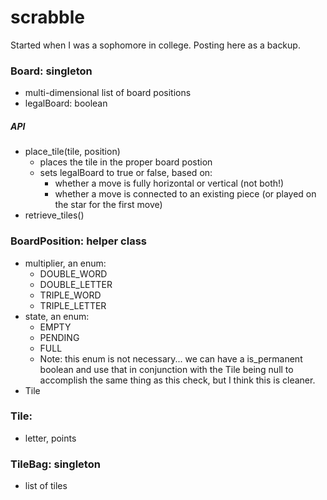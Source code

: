 scrabble
========

Started when I was a sophomore in college.  Posting here as a backup.  


### Board: singleton 
- multi-dimensional list of board positions
- legalBoard: boolean
##### API
- place_tile(tile, position)
	- places the tile in the proper board postion
	- sets legalBoard to true or false, based on:
		- whether a move is fully horizontal or vertical (not both!)
		- whether a move is connected to an existing piece (or played on the star for the first move)
- retrieve_tiles()


### BoardPosition: helper class
- multiplier, an enum: 
	- DOUBLE_WORD 
	- DOUBLE_LETTER
	- TRIPLE_WORD
	- TRIPLE_LETTER
- state, an enum:
	- EMPTY
	- PENDING
	- FULL
	- Note: this enum is not necessary...  we can have a is_permanent boolean and use that in conjunction with the Tile being null to accomplish the same thing as this check, but I think this is cleaner.
- Tile

### Tile:
- letter, points


### TileBag: singleton
- list of tiles 

